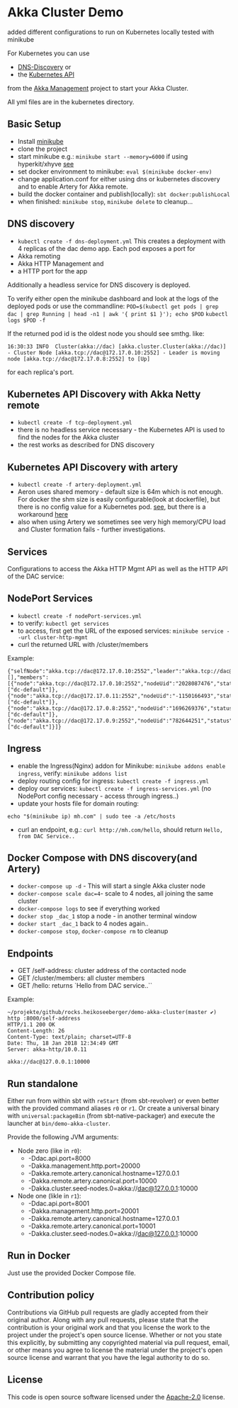 # Akka Cluster Demo #

added different configurations to run on Kubernetes
locally tested with minikube

For Kubernetes you can use
- [DNS-Discovery](https://developer.lightbend.com/docs/akka-management/current/discovery.html#discovery-method-akka-dns-discovery)  or
- the [Kubernetes API](https://developer.lightbend.com/docs/akka-management/current/discovery.html#discovery-method-kubernetes-api)

from the [Akka Management](https://developer.lightbend.com/docs/akka-management/current/index.html) project to start your Akka Cluster.

All yml files are in the kubernetes directory.

## Basic Setup

- Install [minikube](https://github.com/kubernetes/minikube)
- clone the project
- start minikube e.g.: `minikube start --memory=6000` if using hyperkit/xhyve [see](https://github.com/kubernetes/minikube/issues/951)
- set docker environment to minikube: `eval $(minikube docker-env)`
- change application.conf for either using dns or kubernetes discovery and to enable Artery for Akka remote.
- build the docker container and publish(locally): `sbt docker:publishLocal`
- when finished: `minikube stop`, `minikube delete` to cleanup...

## DNS discovery

- `kubectl create -f dns-deployment.yml`
This creates a deployment with 4 replicas of the dac demo app. Each pod exposes a port for
- Akka remoting
- Akka HTTP Management and
- a HTTP port for the app

Additionally a headless service for DNS discovery is deployed.

To verify either open the minikube dashboard and look at the logs of the deployed pods or use the commandline:
`POD=$(kubectl get pods | grep dac | grep Running | head -n1 | awk '{ print $1 }'); echo $POD`
`kubectl logs $POD -f`

If the returned pod id is the oldest node you should see smthg. like:

```
16:30:33 INFO  Cluster(akka://dac) [akka.cluster.Cluster(akka://dac)] - Cluster Node [akka.tcp://dac@172.17.0.10:2552] - Leader is moving node [akka.tcp://dac@172.17.0.8:2552] to [Up]
```

for each replica's port.

## Kubernetes API Discovery with Akka Netty remote

- `kubectl create -f tcp-deployment.yml`
- there is no headless service necessary - the Kubernetes API is used to find the nodes for the Akka cluster
- the rest works as described for DNS discovery

## Kubernetes API Discovery with artery

- `kubectl create -f artery-deployment.yml`
- Aeron uses shared memory - default size is 64m which is not enough. For docker the shm size is easily configurable(look at      dockerfile), but there is no config value for a Kubernetes pod. [see](https://github.com/kubernetes/kubernetes/issues/28272), but there is a workaround [here](https://docs.openshift.org/latest/dev_guide/shared_memory.html)
- also when using Artery we sometimes see very high memory/CPU load and Cluster formation fails - further investigations.

## Services

Configurations to access the Akka HTTP Mgmt API as well as the HTTP API of the DAC service:

## NodePort Services

- `kubectl create -f nodePort-services.yml`
- to verify: `kubectl get services`
- to access, first get the URL of the exposed services: `minikube service --url cluster-http-mgmt`
- curl the returned URL with /cluster/members

Example:

```
{"selfNode":"akka.tcp://dac@172.17.0.10:2552","leader":"akka.tcp://dac@172.17.0.10:2552","oldest":"akka.tcp://dac@172.17.0.10:2552","unreachable":[],"members":[{"node":"akka.tcp://dac@172.17.0.10:2552","nodeUid":"2028087476","status":"Up","roles":["dc-default"]},{"node":"akka.tcp://dac@172.17.0.11:2552","nodeUid":"-1150166493","status":"Up","roles":["dc-default"]},{"node":"akka.tcp://dac@172.17.0.8:2552","nodeUid":"1696269376","status":"Up","roles":["dc-default"]},{"node":"akka.tcp://dac@172.17.0.9:2552","nodeUid":"782644251","status":"Up","roles":["dc-default"]}]}
```

## Ingress

- enable the Ingress(Nginx) addon for Minikube: `minikube addons enable ingress`, verify: `minikube addons list`
- deploy routing config for ingress: `kubectl create -f ingress.yml`
- deploy our services: `kubectl create -f ingress-services.yml` (no NodePort config necessary - access through ingress..)
- update your hosts file for domain routing:

`echo "$(minikube ip) mh.com" | sudo tee -a /etc/hosts`

- curl an endpoint, e.g.: `curl http://mh.com/hello`, should return `Hello, from DAC Service..`

## Docker Compose with DNS discovery(and Artery)

- `docker-compose up -d` - This will start a single Akka cluster node
- `docker-compose scale dac=4`- scale to 4 nodes, all joining the same cluster
- `docker-compose logs` to see if everything worked
- `docker stop _dac_1` stop a node - in another terminal window
- `docker start _dac_1` back to 4 nodes again..
- `docker-compose stop`, `docker-compose rm` to cleanup


## Endpoints

- GET /self-address: cluster address of the contacted node
- GET /cluster/members: all cluster members
- GET /hello: returns `Hello from DAC service..``

Example:

```
~/projekte/github/rocks.heikoseeberger/demo-akka-cluster(master ✔) http :8000/self-address
HTTP/1.1 200 OK
Content-Length: 26
Content-Type: text/plain; charset=UTF-8
Date: Thu, 18 Jan 2018 12:34:49 GMT
Server: akka-http/10.0.11

akka://dac@127.0.0.1:10000
```

## Run standalone

Either run from within sbt with `reStart` (from sbt-revolver) or even better with the provided
command aliases `r0` or `r1`. Or create a universal binary with `universal:packageBin`
(from sbt-native-packager) and execute the launcher at `bin/demo-akka-cluster`.

Provide the following JVM arguments:

- Node zero (like in `r0`):
  - -Ddac.api.port=8000
  - -Dakka.management.http.port=20000
  - -Dakka.remote.artery.canonical.hostname=127.0.0.1
  - -Dakka.remote.artery.canonical.port=10000
  - -Dakka.cluster.seed-nodes.0=akka://dac@127.0.0.1:10000
- Node one (likle in `r1`):
  - -Ddac.api.port=8001
  - -Dakka.management.http.port=20001
  - -Dakka.remote.artery.canonical.hostname=127.0.0.1
  - -Dakka.remote.artery.canonical.port=10001
  - -Dakka.cluster.seed-nodes.0=akka://dac@127.0.0.1:10000

## Run in Docker

Just use the provided Docker Compose file.

## Contribution policy ##

Contributions via GitHub pull requests are gladly accepted from their original author. Along with
any pull requests, please state that the contribution is your original work and that you license
the work to the project under the project's open source license. Whether or not you state this
explicitly, by submitting any copyrighted material via pull request, email, or other means you
agree to license the material under the project's open source license and warrant that you have the
legal authority to do so.

## License ##

This code is open source software licensed under the
[Apache-2.0](http://www.apache.org/licenses/LICENSE-2.0) license.
